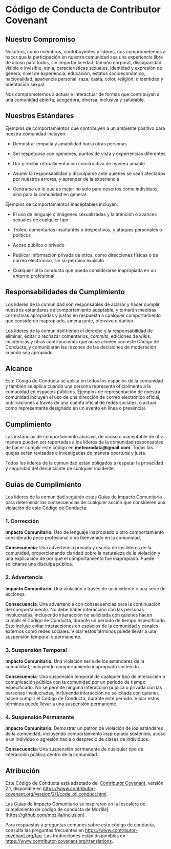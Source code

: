 # Código de Conducta de Contributor Covenant

## Nuestro Compromiso

Nosotros, como miembros, contribuyentes y líderes, nos comprometemos a hacer que la participación en nuestra comunidad sea una experiencia libre de acoso para todos, sin importar la edad, tamaño corporal, discapacidad visible o invisible, etnia, características sexuales, identidad y expresión de género, nivel de experiencia, educación, estatus socioeconómico, nacionalidad, apariencia personal, raza, casta, color, religión, o identidad y orientación sexual.

Nos comprometemos a actuar e interactuar de formas que contribuyan a una comunidad abierta, acogedora, diversa, inclusiva y saludable.

## Nuestros Estándares

Ejemplos de comportamientos que contribuyen a un ambiente positivo para nuestra comunidad incluyen:

-   Demostrar empatía y amabilidad hacia otras personas

-   Ser respetuoso con opiniones, puntos de vista y experiencias diferentes

-   Dar y recibir retroalimentación constructiva de manera amable

-   Asumir la responsabilidad y disculparse ante quienes se vean afectados por nuestros errores, y aprender de la experiencia

-   Centrarse en lo que es mejor no solo para nosotros como individuos, sino para la comunidad en general

Ejemplos de comportamientos inaceptables incluyen:

-   El uso de lenguaje o imágenes sexualizadas y la atención o avances sexuales de cualquier tipo

-   Troleo, comentarios insultantes o despectivos, y ataques personales o políticos

-   Acoso público o privado

-   Publicar información privada de otros, como direcciones físicas o de correo electrónico, sin su permiso explícito

-   Cualquier otra conducta que pueda considerarse inapropiada en un entorno profesional

## Responsabilidades de Cumplimiento

Los líderes de la comunidad son responsables de aclarar y hacer cumplir nuestros estándares de comportamiento aceptable, y tomarán medidas correctivas apropiadas y justas en respuesta a cualquier comportamiento que consideren inapropiado, amenazante, ofensivo o dañino.

Los líderes de la comunidad tienen el derecho y la responsabilidad de eliminar, editar o rechazar comentarios, *commits*, ediciones de wikis, incidencias y otras contribuciones que no se alineen con este Código de Conducta, y comunicarán las razones de las decisiones de moderación cuando sea apropiado.

## Alcance

Este Código de Conducta se aplica en todos los espacios de la comunidad y también se aplica cuando una persona representa oficialmente a la comunidad en espacios públicos. Ejemplos de representación de nuestra comunidad incluyen el uso de una dirección de correo electrónico oficial, publicaciones a través de una cuenta oficial de redes sociales, o actuar como representante designado en un evento en línea o presencial.

## Cumplimiento

Las instancias de comportamiento abusivo, de acoso o inaceptable de otra manera pueden ser reportadas a los líderes de la comunidad responsables de hacer cumplir este código en **meteorodata\@gmail.com**. Todas las quejas serán revisadas e investigadas de manera oportuna y justa.

Todos los líderes de la comunidad están obligados a respetar la privacidad y seguridad del denunciante de cualquier incidente.

## Guías de Cumplimiento

Los líderes de la comunidad seguirán estas Guías de Impacto Comunitario para determinar las consecuencias de cualquier acción que consideren una violación de este Código de Conducta:

### 1. Corrección

**Impacto Comunitario**: Uso de lenguaje inapropiado u otro comportamiento considerado poco profesional o no bienvenido en la comunidad.

**Consecuencia**: Una advertencia privada y escrita de los líderes de la comunidad, proporcionando claridad sobre la naturaleza de la violación y una explicación de por qué el comportamiento fue inapropiado. Puede solicitarse una disculpa pública.

### 2. Advertencia

**Impacto Comunitario**: Una violación a través de un incidente o una serie de acciones.

**Consecuencia**: Una advertencia con consecuencias para la continuación del comportamiento. No debe haber interacción con las personas involucradas, incluyendo interacción no solicitada con quienes hacen cumplir el Código de Conducta, durante un período de tiempo especificado. Esto incluye evitar interacciones en espacios de la comunidad y canales externos como redes sociales. Violar estos términos puede llevar a una suspensión temporal o permanente.

### 3. Suspensión Temporal

**Impacto Comunitario**: Una violación seria de los estándares de la comunidad, incluyendo comportamiento inapropiado sostenido.

**Consecuencia**: Una suspensión temporal de cualquier tipo de interacción o comunicación pública con la comunidad por un período de tiempo especificado. No se permite ninguna interacción pública o privada con las personas involucradas, incluyendo interacción no solicitada con quienes hacen cumplir el Código de Conducta, durante este período. Violar estos términos puede llevar a una suspensión permanente.

### 4. Suspensión Permanente

**Impacto Comunitario**: Demostrar un patrón de violación de los estándares de la comunidad, incluyendo comportamiento inapropiado sostenido, acoso a un individuo o agresión hacia o desprecio de clases de individuos.

**Consecuencia**: Una suspensión permanente de cualquier tipo de interacción pública dentro de la comunidad.

## Atribución

Este Código de Conducta está adaptado del [Contributor Covenant](https://www.contributor-covenant.org), versión 2.1, disponible en <https://www.contributor-covenant.org/version/2/1/code_of_conduct.html>.

Las Guías de Impacto Comunitario se inspiraron en la [escalera de cumplimiento de código de conducta de Mozilla][<https://github.com/mozilla/inclusion>].

Para respuestas a preguntas comunes sobre este código de conducta, consulta las preguntas frecuentes en <https://www.contributor-covenant.org/faq>. Las traducciones están disponibles en <https://www.contributor-covenant.org/translations>.
